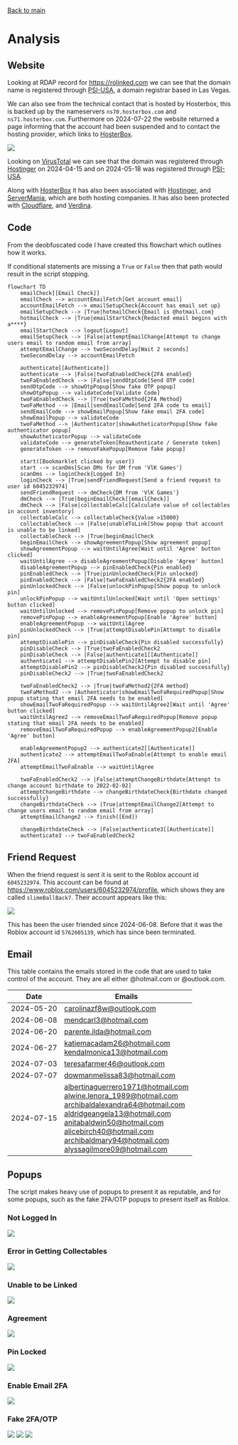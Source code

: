 [Back to main](./README.md)

# Analysis

## Website

Looking at RDAP record for https://rolinked.com we can see that the domain name is registered through [PSI-USA](https://www.psi-usa.info/), a domain registrar based in Las Vegas.

We can also see from the technical contact that is hosted by Hosterbox, this is backed up by the nameservers `ns70.hosterbox.com` and `ns71.hosterbox.com`. Furthermore on 2024-07-22 the website returned a page informing that the account had been suspended and to contact the hosting provider, which links to [HosterBox](https://hosterbox.com/).

![](./assets/website/accountSuspended.png)

Looking on [VirusTotal](https://www.virustotal.com/) we can see that the domain was registered through [Hostinger](http://www.hostinger.com) on 2024-04-15 and on 2024-05-18 was registered through [PSI-USA](https://www.psi-usa.info/). 

Along with [HosterBox](https://hosterbox.com/) it has also been associated with [Hostinger](http://www.hostinger.com), and [ServerMania](https://www.servermania.com/), which are both hosting companies. It has also been protected with [Cloudflare](https://www.cloudflare.com/), and [Verdina](https://verdina.net/).

## Code

From the deobfuscated code I have created this flowchart which outlines how it works.

If conditional statements are missing a `True` or `False` then that path would result in the script stopping.

```mermaid
flowchart TD
    emailCheck[[Email Check]]
    emailCheck --> accountEmailFetch[Get account email]
    accountEmailFetch --> emailSetupCheck{Account has email set up}
    emailSetupCheck --> |True|hotmailCheck{Email is @hotmail.com}
    hotmailCheck --> |True|emailStartCheck{Redacted email begins with a****}
    emailStartCheck --> logout[Logout]
    emailSetupCheck --> |False|attemptEmailChange[Attempt to change users email to random email from array]
    attemptEmailChange --> twoSecondDelay[Wait 2 seconds]
    twoSecondDelay --> accountEmailFetch

    authenticate[[Authenticate]]
    authenticate --> |False|twoFaEnabledCheck{2FA enabled}
    twoFaEnabledCheck --> |False|sendOtpCode[Send OTP code]
    sendOtpCode --> showOtpPopup[Show fake OTP popup]
    showOtpPopup --> validateCode[Validate Code]
    twoFaEnabledCheck --> |True|twoFaMethod{2FA Method}
    twoFaMethod --> |Email|sendEmailCode[Send 2FA code to email]
    sendEmailCode --> showEmailPopup[Show fake email 2FA code]
    showEmailPopup --> validateCode
    twoFaMethod --> |Authenticator|showAutheticatorPopup[Show fake authenticator popup]
    showAutheticatorPopup --> validateCode
    validateCode --> generateToken[Reauthenticate / Generate token]
    generateToken --> removeFakePopup[Remove fake popup]

    start([Bookmarklet clicked by user])
    start --> scanDms[Scan DMs for DM from 'VlK Games']
    scanDms --> loginCheck{Logged In}
    loginCheck --> |True|sendFriendRequest[Send a friend request to user id 6045232974]
    sendFriendRequest --> dmCheck{DM from 'VlK Games'}
    dmCheck --> |True|beginEmailCheck[[emailCheck]]
    dmCheck --> |False|collectableCalc[Calculate value of collectables in account inventory]
    collectableCalc --> collectableCheck{Value >15000}
    collectableCheck --> |False|unableToLink[Show popup that account is unable to be linked]
    collectableCheck --> |True|beginEmailCheck
    beginEmailCheck --> showAgreementPopup[Show agreement popup]
    showAgreementPopup --> waitUntilAgree[Wait until 'Agree' button clicked]
    waitUntilAgree --> disableAgreementPopup[Disable 'Agree' button]
    disableAgreementPopup --> pinEnabledCheck{Pin enabled}
    pinEnabledCheck --> |True|pinUnlockedCheck{Pin unlocked}
    pinEnabledCheck --> |False|twoFaEnabledCheck2{2FA enabled}
    pinUnlockedCheck --> |False|unlockPinPopup[Show popup to unlock pin]
    unlockPinPopup --> waitUntilUnlocked[Wait until 'Open settings' button clicked]
    waitUntilUnlocked --> removePinPopup[Remove popup to unlock pin]
    removePinPopup --> enableAgreementPopup[Enable 'Agree' button]
    enableAgreementPopup --> waitUntilAgree
    pinUnlockedCheck --> |True|attemptDisablePin[Attempt to disable pin]
    attemptDisablePin --> pinDisableCheck{Pin disabled successfully}
    pinDisableCheck --> |True|twoFaEnabledCheck2
    pinDisableCheck --> |False|authenticate1[[Authenticate]]
    authenticate1 --> attemptDisablePin2[Attempt to disable pin]
    attemptDisablePin2 --> pinDisableCheck2{Pin disabled successfully}
    pinDisableCheck2 --> |True|twoFaEnabledCheck2

    twoFaEnabledCheck2 --> |True|twoFaMethod2{2FA method}
    twoFaMethod2 --> |Authenticator|showEmailTwoFaRequiredPopup[Show popup stating that email 2FA needs to be enabled]
    showEmailTwoFaRequiredPopup --> waitUntilAgree2[Wait until 'Agree' button clicked]
    waitUntilAgree2 --> removeEmailTwoFaRequiredPopup[Remove popup stating that email 2FA needs to be enabled]
    removeEmailTwoFaRequiredPopup --> enableAgreementPopup2[Enable 'Agree' button]

    enableAgreementPopup2 --> authenticate2[[Authenticate]]
    authenticate2 --> attemptEmailTwoFaEnable[Attempt to enable email 2FA]
    attemptEmailTwoFaEnable --> waitUntilAgree

    twoFaEnabledCheck2 --> |False|attemptChangeBirthdate[Attenpt to change account birthdate to 2022-02-02]
    attemptChangeBirthdate --> changeBirthdateCheck{Birthdate changed successfully}
    changeBirthdateCheck --> |True|attemptEmailChange2[Attempt to change users email to random email from array]
    attemptEmailChange2 --> finish([End])

    changeBirthdateCheck --> |False|authenticate3[[Authenticate]]
    authenticate3 --> twoFaEnabledCheck2

```

## Friend Request

When the friend request is sent it is sent to the Roblox account id `6045232974`. This account can be found at https://www.roblox.com/users/6045232974/profile, which shows they are called `slimeBallBack7`. Their account appears like this:

![](./assets/roblox/friend.png)

This has been the user friended since 2024-06-08. Before that it was the Roblox account id `5762605139`, which has since been terminated.

## Email

This table contains the emails stored in the code that are used to take control of the account. They are all either @hotmail.com or @outlook.com.

| Date       | Emails                                                                                                                                                                                                                                                            |
| ---------- | ----------------------------------------------------------------------------------------------------------------------------------------------------------------------------------------------------------------------------------------------------------------- |
| 2024-05-20 | carolinazf8w@outlook.com                                                                                                                                                                                                                                          |
| 2024-06-08 | mendcarl3@hotmail.com                                                                                                                                                                                                                                             |
| 2024-06-20 | parente.ilda@hotmail.com                                                                                                                                                                                                                                          |
| 2024-06-27 | katiemacadam26@hotmail.com<br>kendalmonica13@hotmail.com                                                                                                                                                                                                          |
| 2024-07-03 | teresafarmer46@outlook.com                                                                                                                                                                                                                                        |
| 2024-07-07 | dowmanmelissa83@hotmail.com                                                                                                                                                                                                                                       |
| 2024-07-15 | albertinaguerrero1971@hotmail.com<br>alwine.lenora_1989@hotmail.com <br>archibaldalexandra64@hotmail.com <br>aldridgeangela13@hotmail.com<br>anitabaldwin50@hotmail.com<br>alicebirch40@hotmail.com<br>archibaldmary94@hotmail.com<br>alyssagilmore09@hotmail.com |

## Popups

The script makes heavy use of popups to present it as reputable, and for some popups, such as the fake 2FA/OTP popups to present itself as Roblox.

### Not Logged In

![](./assets/popups/notLoggedIn.png)

### Error in Getting Collectables

![](./assets/popups/refreshPage.png)

### Unable to be Linked

![](./assets/popups/unableToLink.png)

### Agreement

![](./assets/popups/agreement.png)

### Pin Locked

![](./assets/popups/pinLocked.png)

### Enable Email 2FA

![](./assets/popups/enable2fa.png)

### Fake 2FA/OTP

![](./assets/popups/2faEmail.png)
![](./assets/popups/2faAuthenticator.png)
![](./assets/popups/otpEmail.png)